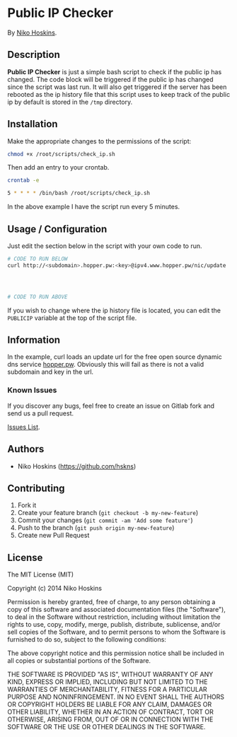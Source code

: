 # Public IP Checker

By [Niko Hoskins](https://github.com/hskns).

## Description
**Public IP Checker** is just a simple bash script to check if the public ip has changed. The code block will be triggered if the public ip has changed since the script was last run. It will also get triggered if the server has been rebooted as the ip history file that this script uses to keep track of the public ip by default is stored in the `/tmp` directory.


## Installation

Make the appropriate changes to the permissions of the script:

```bash
chmod +x /root/scripts/check_ip.sh
```

Then add an entry to your crontab.

```bash
crontab -e
```

```bash
5 * * * * /bin/bash /root/scripts/check_ip.sh
```
In the above example I have the script run every 5 minutes.


## Usage / Configuration

Just edit the section below in the script with your own code to run.

```bash
# CODE TO RUN BELOW
curl http://<subdomain>.hopper.pw:<key>@ipv4.www.hopper.pw/nic/update




# CODE TO RUN ABOVE
```

If you wish to change where the ip history file is located, you can edit the `PUBLICIP` variable at the top of the script file.


## Information

In the example, curl loads an update url for the free open source dynamic dns service [hopper.pw](https://www.hopper.pw/).
Obviously this will fail as there is not a valid subdomain and key in the url.


### Known Issues

If you discover any bugs, feel free to create an issue on Gitlab fork and
send us a pull request.

[Issues List](https://github.com/hskns/Public-IP-Checker/issues).

## Authors

* Niko Hoskins (https://github.com/hskns)


## Contributing

1. Fork it
2. Create your feature branch (`git checkout -b my-new-feature`)
3. Commit your changes (`git commit -am 'Add some feature'`)
4. Push to the branch (`git push origin my-new-feature`)
5. Create new Pull Request


## License

The MIT License (MIT)

Copyright (c) 2014 Niko Hoskins

Permission is hereby granted, free of charge, to any person obtaining a copy
of this software and associated documentation files (the "Software"), to deal
in the Software without restriction, including without limitation the rights
to use, copy, modify, merge, publish, distribute, sublicense, and/or sell
copies of the Software, and to permit persons to whom the Software is
furnished to do so, subject to the following conditions:

The above copyright notice and this permission notice shall be included in all
copies or substantial portions of the Software.

THE SOFTWARE IS PROVIDED "AS IS", WITHOUT WARRANTY OF ANY KIND, EXPRESS OR
IMPLIED, INCLUDING BUT NOT LIMITED TO THE WARRANTIES OF MERCHANTABILITY,
FITNESS FOR A PARTICULAR PURPOSE AND NONINFRINGEMENT. IN NO EVENT SHALL THE
AUTHORS OR COPYRIGHT HOLDERS BE LIABLE FOR ANY CLAIM, DAMAGES OR OTHER
LIABILITY, WHETHER IN AN ACTION OF CONTRACT, TORT OR OTHERWISE, ARISING FROM,
OUT OF OR IN CONNECTION WITH THE SOFTWARE OR THE USE OR OTHER DEALINGS IN THE
SOFTWARE.